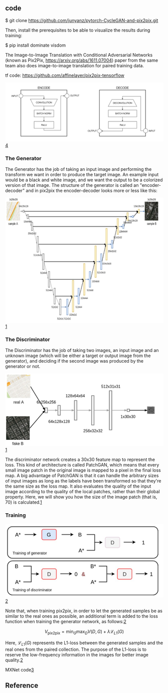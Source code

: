 

<!--
 * @version:
 * @Author:  StevenJokess https://github.com/StevenJokess
 * @Date: 2020-09-23 22:36:52
 * @LastEditors:  StevenJokess https://github.com/StevenJokess
 * @LastEditTime: 2020-09-28 20:45:56
 * @Description:
 * @TODO::
 * @Reference:
-->

## code

$ git clone https://github.com/junyanz/pytorch-CycleGAN-and-pix2pix.git


Then, install the prerequisites to be able to visualize the results during training:

$ pip install dominate visdom


The Image-to-Image Translation with Conditional Adversarial Networks (known as Pix2Pix, https://arxiv.org/abs/1611.07004) paper from the same team also does image-to-image translation for paired training data.

tf code:
https://github.com/affinelayer/pix2pix-tensorflow

![encode-decode](img\encode-decode.png)[4]

### The Generator

The Generator has the job of taking an input image and performing the transform we want in order to produce the target image. An example input would be a black and white image, and we want the output to be a colorized version of that image. The structure of the generator is called an "encoder-decoder" and in pix2pix the encoder-decoder looks more or less like this:


![Generator architecture](img\Pix2Pix_generator.jpg)[1]


### The Discriminator

The Discriminator has the job of taking two images, an input image and an unknown image (which will be either a target or output image from the generator), and deciding if the second image was produced by the generator or not.

![Discriminator architecture](img\Pix2Pix_discri.jpg)[1]

The discriminator network creates a 30x30 feature map to represent the loss. This kind of architecture is called PatchGAN, which means that every small image patch in the original image is mapped to a pixel in the final loss map. A big advantage of PatchGAN is that it can handle the arbitrary sizes of input images as long as the labels have been transformed so that they're the same size as the loss map. It also evaluates the quality of the input image according to the quality of the local patches, rather than their global property. Here, we will show you how the size of the image patch (that is, 70) is calculated.[1]

### Training

![train](img\Pix2Pix_train.jpg)[2]

Note that, when training pix2pix, in order to let the generated samples be as similar to the real ones as possible, an additional term is added to the loss function when training the generator network, as follows:[2]

$$V_{\text {pix} 2 \text {pix}}=\min _{G} \max _{D} V(D, G)+\lambda \mathcal{L}_{L 1}(G)$$

Here, $\mathcal{L}_{L 1}(G)$ represents the L1-loss between the generated samples and the real ones from the paired collection. The purpose of the L1-loss is to reserve the low-frequency information in the images for better image quality.[2]

MXNet code[3]

## Reference


[1]: https://learning.oreilly.com/library/view/hands-on-generative-adversarial/9781789530513/8d5574ec-aa41-42d3-a92d-d549488d32a9.xhtml
[2]: https://learning.oreilly.com/library/view/hands-on-generative-adversarial/9781789530513/05e25d65-5beb-412b-9b38-d99516eccbf0.xhtml
[3]: https://github.com/Ldpe2G/DeepLearningForFun/tree/master/Mxnet-Scala/Pix2Pix
[4]: https://affinelayer.com/pix2pix/
[5]: https://github.com/yenchenlin/pix2pix-tensorflow
